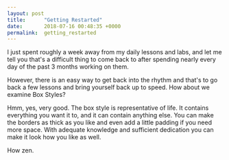 ```yaml
---
layout: post
title:      "Getting Restarted"
date:       2018-07-16 00:48:35 +0000
permalink:  getting_restarted
---
```



I just spent roughly a week away from my daily lessons and labs, and let me tell you that's a difficult thing to come back to after spending nearly every day of the past 3 months working on them.

However, there is an easy way to get back into the rhythm and that's to go back a few lessons and bring yourself back up to speed. How about we examine Box Styles?

Hmm, yes, very good. The box style is representative of life. It contains everything you want it to, and it can contain anything else. You can make the borders as thick as you like and even add a little padding if you need more space. With adequate knowledge and sufficient dedication you can make it look how you like as well.

How zen.
